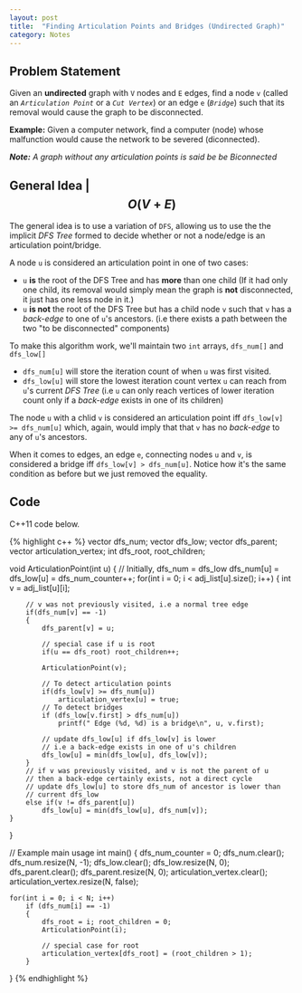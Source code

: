 ```yaml
---
layout: post
title:  "Finding Articulation Points and Bridges (Undirected Graph)"
category: Notes
---
```


## Problem Statement

Given an **undirected** graph with `V` nodes and `E` edges, find a node `v`
(called an *`Articulation Point`* or a *`Cut Vertex`*) or an edge `e` (*`Bridge`*)
such that its removal would cause the graph to be disconnected.

**Example:** Given a computer network, find a computer (node) whose malfunction
would cause the network to be severed (diconnected).

*__Note:__ A graph without any articulation points is said be be Biconnected*

## General Idea | $$ O(V+E) $$

The general idea is to use a variation of `DFS`, allowing us to use the the
implicit *DFS Tree* formed to decide whether or not a node/edge is an
articulation point/bridge.

A node `u` is considered an articulation point in one of two cases:

- `u` **is** the root of the DFS Tree and has **more** than one child (If 
it had only one child, its removal would simply mean the graph is **not** disconnected,
it just has one less node in it.)
- `u` **is not** the root of the DFS Tree but has a child node `v` such that `v` has
a *back-edge* to one of `u`'s ancestors. (i.e there exists a path between the
two "to be disconnected" components)

To make this algorithm work, we'll maintain two `int` arrays, `dfs_num[]` and
`dfs_low[]`

- `dfs_num[u]` will store the iteration count of when `u` was first visited.
- `dfs_low[u]` will store the lowest iteration count vertex `u` can reach from
`u`'s current *DFS Tree* (i.e `u` can only reach vertices of lower iteration count
only if a *back-edge* exists in one of its children)

The node `u` with a chlid `v` is considered an articulation point iff 
`dfs_low[v] >= dfs_num[u]` which, again, would imply that that `v` has no
*back-edge* to any of `u`'s ancestors.

When it comes to edges, an edge `e`, connecting nodes `u` and `v`,
is considered a bridge iff `dfs_low[v] > dfs_num[u]`. Notice how it's the same
condition as before but we just removed the equality.

## Code
C++11 code below.

{% highlight c++ %}
vector<int> dfs_num;
vector<int> dfs_low;
vector<int> dfs_parent;
vector<bool> articulation_vertex;
int dfs_root, root_children;

void ArticulationPoint(int u)
{
    // Initially, dfs_num = dfs_low
    dfs_num[u] = dfs_low[u] = dfs_num_counter++;
    for(int i = 0; i < adj_list[u].size(); i++)
    {
        int v = adj_list[u][i];
        
        // v was not previously visited, i.e a normal tree edge
        if(dfs_num[v] == -1)
        {
            dfs_parent[v] = u;
            
            // special case if u is root
            if(u == dfs_root) root_children++;

            ArticulationPoint(v);
            
            // To detect articulation points
            if(dfs_low[v] >= dfs_num[u])
                articulation_vertex[u] = true;
            // To detect bridges
            if (dfs_low[v.first] > dfs_num[u])
                printf(" Edge (%d, %d) is a bridge\n", u, v.first);
            
            // update dfs_low[u] if dfs_low[v] is lower
            // i.e a back-edge exists in one of u's children
            dfs_low[u] = min(dfs_low[u], dfs_low[v]);
        }
        // if v was previously visited, and v is not the parent of u
        // then a back-edge certainly exists, not a direct cycle
        // update dfs_low[u] to store dfs_num of ancestor is lower than
        // current dfs_low
        else if(v != dfs_parent[u])
            dfs_low[u] = min(dfs_low[u], dfs_num[v]);
    }
}

// Example main usage
int main() 
{
    dfs_num_counter = 0;
    dfs_num.clear(); dfs_num.resize(N, -1);
    dfs_low.clear(); dfs_low.resize(N, 0);
    dfs_parent.clear(); dfs_parent.resize(N, 0);
    articulation_vertex.clear(); articulation_vertex.resize(N, false);

    for(int i = 0; i < N; i++)
        if (dfs_num[i] == -1)
        {
            dfs_root = i; root_children = 0;
            ArticulationPoint(i);
            
            // special case for root
            articulation_vertex[dfs_root] = (root_children > 1);
        }
}
{% endhighlight %}
